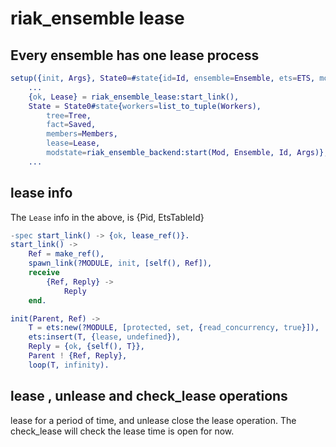 # riak_ensemble lease

## Every ensemble has one lease process

``` erlang
setup({init, Args}, State0=#state{id=Id, ensemble=Ensemble, ets=ETS, mod=Mod}) ->
    ...
    {ok, Lease} = riak_ensemble_lease:start_link(),
    State = State0#state{workers=list_to_tuple(Workers),
        tree=Tree,
        fact=Saved,
        members=Members,
        lease=Lease,
        modstate=riak_ensemble_backend:start(Mod, Ensemble, Id, Args)},
    ...
```

## lease info
   The `Lease` info in the above, is {Pid, EtsTableId}

``` erlang
-spec start_link() -> {ok, lease_ref()}.
start_link() ->
    Ref = make_ref(),
    spawn_link(?MODULE, init, [self(), Ref]),
    receive
        {Ref, Reply} ->
            Reply
    end.

init(Parent, Ref) ->
    T = ets:new(?MODULE, [protected, set, {read_concurrency, true}]),
    ets:insert(T, {lease, undefined}),
    Reply = {ok, {self(), T}},
    Parent ! {Ref, Reply},
    loop(T, infinity).
```

## lease , unlease and check_lease operations
lease for a period of time, and unlease close the lease operation.
The check_lease will check the lease time is open for now.
